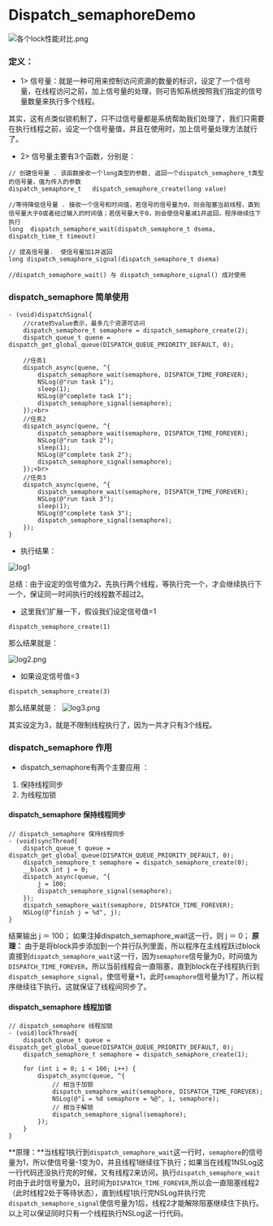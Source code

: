# Dispatch_semaphoreDemo




![各个lock性能对比.png](https://upload-images.jianshu.io/upload_images/126164-c159b23a2006988a.png?imageMogr2/auto-orient/strip%7CimageView2/2/w/1240)

### 定义： 
+ 1> 信号量：就是一种可用来控制访问资源的数量的标识，设定了一个信号量，在线程访问之前，加上信号量的处理，则可告知系统按照我们指定的信号量数量来执行多个线程。

其实，这有点类似锁机制了，只不过信号量都是系统帮助我们处理了，我们只需要在执行线程之前，设定一个信号量值，并且在使用时，加上信号量处理方法就行了。

+ 2> 信号量主要有3个函数，分别是：
```
// 创建信号量 . 该函数接收一个long类型的参数, 返回一个dispatch_semaphore_t类型的信号量，值为传入的参数
dispatch_semaphore_t   dispatch_semaphore_create(long value)

//等待降低信号量 . 接收一个信号和时间值，若信号的信号量为0，则会阻塞当前线程，直到信号量大于0或者经过输入的时间值；若信号量大于0，则会使信号量减1并返回，程序继续住下执行
long  dispatch_semaphore_wait(dispatch_semaphore_t dsema, dispatch_time_t timeout)

// 提高信号量.  使信号量加1并返回
long dispatch_semaphore_signal(dispatch_semaphore_t dsema)

//dispatch_semaphore_wait() 与 dispatch_semaphore_signal() 成对使用
```

### dispatch_semaphore 简单使用
```objc
- (void)dispatchSignal{
    //crate的value表示，最多几个资源可访问
    dispatch_semaphore_t semaphore = dispatch_semaphore_create(2);   
    dispatch_queue_t quene = dispatch_get_global_queue(DISPATCH_QUEUE_PRIORITY_DEFAULT, 0);
     
    //任务1
    dispatch_async(quene, ^{
        dispatch_semaphore_wait(semaphore, DISPATCH_TIME_FOREVER);
        NSLog(@"run task 1");
        sleep(1);
        NSLog(@"complete task 1");
        dispatch_semaphore_signal(semaphore);       
    });<br>
    //任务2
    dispatch_async(quene, ^{
        dispatch_semaphore_wait(semaphore, DISPATCH_TIME_FOREVER);
        NSLog(@"run task 2");
        sleep(1);
        NSLog(@"complete task 2");
        dispatch_semaphore_signal(semaphore);       
    });<br>
    //任务3
    dispatch_async(quene, ^{
        dispatch_semaphore_wait(semaphore, DISPATCH_TIME_FOREVER);
        NSLog(@"run task 3");
        sleep(1);
        NSLog(@"complete task 3");
        dispatch_semaphore_signal(semaphore);       
    });   
}

```

+ 执行结果：

![log1](https://upload-images.jianshu.io/upload_images/126164-ac3797caa97516ab.png?imageMogr2/auto-orient/strip%7CimageView2/2/w/1240)


总结：由于设定的信号值为2，先执行两个线程，等执行完一个，才会继续执行下一个，保证同一时间执行的线程数不超过2。

+ 这里我们扩展一下，假设我们设定信号值=1
```
dispatch_semaphore_create(1)
```

那么结果就是：

![log2.png](https://upload-images.jianshu.io/upload_images/126164-e42309a8981106ba.png?imageMogr2/auto-orient/strip%7CimageView2/2/w/1240)


+ 如果设定信号值=3
```
dispatch_semaphore_create(3)
```
那么结果就是： 
![log3.png](https://upload-images.jianshu.io/upload_images/126164-dc208f728f0d6ea0.png?imageMogr2/auto-orient/strip%7CimageView2/2/w/1240)


其实设定为3，就是不限制线程执行了，因为一共才只有3个线程。


### dispatch_semaphore 作用
+ dispatch_semaphore有两个主要应用 ：
1. 保持线程同步
2. 为线程加锁

#### dispatch_semaphore 保持线程同步
```objc
// dispatch_semaphore 保持线程同步
- (void)syncThread{
    dispatch_queue_t queue = dispatch_get_global_queue(DISPATCH_QUEUE_PRIORITY_DEFAULT, 0);
    dispatch_semaphore_t semaphore = dispatch_semaphore_create(0);
    __block int j = 0;
    dispatch_async(queue, ^{
        j = 100;
        dispatch_semaphore_signal(semaphore);
    });
    dispatch_semaphore_wait(semaphore, DISPATCH_TIME_FOREVER);
    NSLog(@"finish j = %d", j);
}
```
结果输出 j ＝ 100；
如果注掉dispatch_semaphore_wait这一行，则 j ＝ 0；
**原理：** 由于是将block异步添加到一个并行队列里面，所以程序在主线程跃过block直接到`dispatch_semaphore_wait`这一行，因为`semaphore`信号量为0，时间值为`DISPATCH_TIME_FOREVER`，所以当前线程会一直阻塞，直到block在子线程执行到`dispatch_semaphore_signal`，使信号量+1，此时`semaphore`信号量为1了，所以程序继续往下执行。这就保证了线程间同步了。


#### dispatch_semaphore 线程加锁
```objc
// dispatch_semaphore 线程加锁
- (void)lockThread{
    dispatch_queue_t queue = dispatch_get_global_queue(DISPATCH_QUEUE_PRIORITY_DEFAULT, 0);
    dispatch_semaphore_t semaphore = dispatch_semaphore_create(1);
    
    for (int i = 0; i < 100; i++) {
        dispatch_async(queue, ^{
            // 相当于加锁
            dispatch_semaphore_wait(semaphore, DISPATCH_TIME_FOREVER);
            NSLog(@"i = %d semaphore = %@", i, semaphore);
            // 相当于解锁
            dispatch_semaphore_signal(semaphore);
        });
    }
}

```
**原理：**当线程1执行到`dispatch_semaphore_wait`这一行时，`semaphore`的信号量为1，所以使信号量-1变为0，并且线程1继续往下执行；如果当在线程1NSLog这一行代码还没执行完的时候，又有线程2来访问，执行`dispatch_semaphore_wait`时由于此时信号量为0，且时间为`DISPATCH_TIME_FOREVER`,所以会一直阻塞线程2（此时线程2处于等待状态），直到线程1执行完NSLog并执行完`dispatch_semaphore_signal`使信号量为1后，线程2才能解除阻塞继续住下执行。以上可以保证同时只有一个线程执行NSLog这一行代码。




